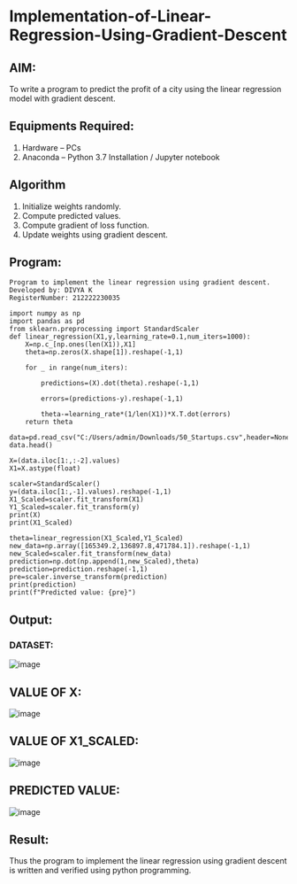# Implementation-of-Linear-Regression-Using-Gradient-Descent

## AIM:
To write a program to predict the profit of a city using the linear regression model with gradient descent.

## Equipments Required:
1. Hardware – PCs
2. Anaconda – Python 3.7 Installation / Jupyter notebook

## Algorithm
1. Initialize weights randomly.
2. Compute predicted values.
3. Compute gradient of loss function.
4. Update weights using gradient descent.

## Program:
```
Program to implement the linear regression using gradient descent.
Developed by: DIVYA K
RegisterNumber: 212222230035
```
```
import numpy as np
import pandas as pd
from sklearn.preprocessing import StandardScaler
def linear_regression(X1,y,learning_rate=0.1,num_iters=1000):
    X=np.c_[np.ones(len(X1)),X1]
    theta=np.zeros(X.shape[1]).reshape(-1,1)
    
    for _ in range(num_iters):
        
        predictions=(X).dot(theta).reshape(-1,1)
        
        errors=(predictions-y).reshape(-1,1)
        
        theta-=learning_rate*(1/len(X1))*X.T.dot(errors)
    return theta

data=pd.read_csv("C:/Users/admin/Downloads/50_Startups.csv",header=None)
data.head()

X=(data.iloc[1:,:-2].values)
X1=X.astype(float)

scaler=StandardScaler()
y=(data.iloc[1:,-1].values).reshape(-1,1)
X1_Scaled=scaler.fit_transform(X1)
Y1_Scaled=scaler.fit_transform(y)
print(X)
print(X1_Scaled)

theta=linear_regression(X1_Scaled,Y1_Scaled)
new_data=np.array([165349.2,136897.8,471784.1]).reshape(-1,1)
new_Scaled=scaler.fit_transform(new_data)
prediction=np.dot(np.append(1,new_Scaled),theta)
prediction=prediction.reshape(-1,1)
pre=scaler.inverse_transform(prediction)
print(prediction)
print(f"Predicted value: {pre}")

```

## Output:
### DATASET:

![image](https://github.com/user-attachments/assets/44fa6415-1b09-416f-8881-0f18d3cf42f8)

## VALUE OF X:

![image](https://github.com/user-attachments/assets/10d620e2-2866-46c6-9da4-8499eaab72c4)

## VALUE OF X1_SCALED:

![image](https://github.com/user-attachments/assets/121f1f19-a0bb-468d-9028-7544d3b19978)

## PREDICTED VALUE:

![image](https://github.com/user-attachments/assets/4bb22d08-d9bf-4c69-a635-a0dc5990a758)


## Result:
Thus the program to implement the linear regression using gradient descent is written and verified using python programming.
